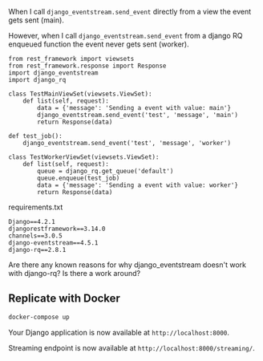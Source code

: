 When I call  `django_eventstream.send_event` directly from a view the event gets sent (main).

However, when I call  `django_eventstream.send_event` from a django RQ enqueued function the event never gets sent (worker).

```
from rest_framework import viewsets
from rest_framework.response import Response
import django_eventstream
import django_rq

class TestMainViewSet(viewsets.ViewSet):
    def list(self, request):
        data = {'message': 'Sending a event with value: main'}
        django_eventstream.send_event('test', 'message', 'main')
        return Response(data)

def test_job():
    django_eventstream.send_event('test', 'message', 'worker')

class TestWorkerViewSet(viewsets.ViewSet):
    def list(self, request):
        queue = django_rq.get_queue('default')
        queue.enqueue(test_job)
        data = {'message': 'Sending a event with value: worker'}
        return Response(data)
```

requirements.txt
```
Django==4.2.1
djangorestframework==3.14.0
channels==3.0.5
django-eventstream==4.5.1
django-rq==2.8.1
```

Are there any known reasons for why django_eventstream doesn't work with django-rq? Is there a work around?


## Replicate with Docker

```bash
docker-compose up
```

Your Django application is now available at `http://localhost:8000`.

Streaming endpoint is now available at `http://localhost:8000/streaming/`.


